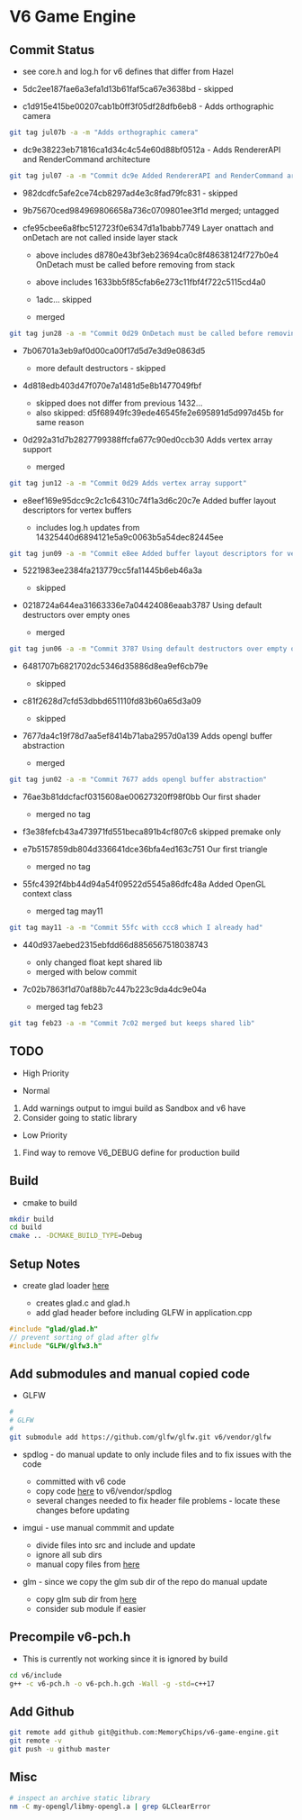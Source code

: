 # V6 Game Engine

## Commit Status

- see core.h and log.h for v6 defines that differ from Hazel

- 5dc2ee187fae6a3efa1d13b61faf5ca67e3638bd - skipped

- c1d915e415be00207cab1b0ff3f05df28dfb6eb8 - Adds orthographic camera

```bash
git tag jul07b -a -m "Adds orthographic camera"
```

- dc9e38223eb71816ca1d34c4c54e60d88bf0512a - Adds RendererAPI and RenderCommand architecture

```bash
git tag jul07 -a -m "Commit dc9e Added RendererAPI and RenderCommand architecture"
```

- 982dcdfc5afe2ce74cb8297ad4e3c8fad79fc831 - skipped

- 9b75670ced984969806658a736c0709801ee3f1d merged; untagged

- cfe95cbee6a8fbc512723f0e6347d1a1babb7749 Layer onattach and onDetach are not called inside layer stack

  - above includes d8780e43bf3eb23694ca0c8f48638124f727b0e4 OnDetach must be called before removing from stack

  - above includes 1633bb5f85cfab6e273c11fbf4f722c5115cd4a0

  - 1adc... skipped

  - merged

```bash
git tag jun28 -a -m "Commit 0d29 OnDetach must be called before removing from stack"
```

- 7b06701a3eb9af0d00ca00f17d5d7e3d9e0863d5

  - more default destructors - skipped

- 4d818edb403d47f070e7a1481d5e8b1477049fbf

  - skipped does not differ from previous 1432...
  - also skipped: d5f68949fc39ede46545fe2e695891d5d997d45b for same reason

- 0d292a31d7b2827799388ffcfa677c90ed0ccb30 Adds vertex array support

  - merged

```bash
git tag jun12 -a -m "Commit 0d29 Adds vertex array support"
```

- e8eef169e95dcc9c2c1c64310c74f1a3d6c20c7e Added buffer layout descriptors for vertex buffers

  - includes log.h updates from 14325440d6894121e5a9c0063b5a54dec82445ee

```bash
git tag jun09 -a -m "Commit e8ee Added buffer layout descriptors for vertex buffers"
```

- 5221983ee2384fa213779cc5fa11445b6eb46a3a

  - skipped

- 0218724a644ea31663336e7a04424086eaab3787 Using default destructors over empty ones

  - merged

```bash
git tag jun06 -a -m "Commit 3787 Using default destructors over empty ones"
```

- 6481707b6821702dc5346d35886d8ea9ef6cb79e

  - skipped

- c81f2628d7cfd53dbbd651110fd83b60a65d3a09

  - skipped

- 7677da4c19f78d7aa5ef8414b71aba2957d0a139 Adds opengl buffer abstraction

  - merged

```bash
git tag jun02 -a -m "Commit 7677 adds opengl buffer abstraction"
```

- 76ae3b81ddcfacf0315608ae00627320ff98f0bb Our first shader

  - merged no tag

- f3e38fefcb43a473971fd551beca891b4cf807c6 skipped premake only

- e7b5157859db804d336641dce36bfa4ed163c751 Our first triangle

  - merged no tag

- 55fc4392f4bb44d94a54f09522d5545a86dfc48a Added OpenGL context class

  - merged tag may11

```bash
git tag may11 -a -m "Commit 55fc with ccc8 which I already had"
```

- 440d937aebed2315ebfdd66d8856567518038743

  - only changed float kept shared lib
  - merged with below commit

- 7c02b7863f1d70af88b7c447b223c9da4dc9e04a

  - merged tag feb23

```bash
git tag feb23 -a -m "Commit 7c02 merged but keeps shared lib"
```

## TODO

- High Priority

- Normal

1. Add warnings output to imgui build as Sandbox and v6 have
1. Consider going to static library

- Low Priority

1. Find way to remove V6_DEBUG define for production build

## Build

- cmake to build

```bash
mkdir build
cd build
cmake .. -DCMAKE_BUILD_TYPE=Debug
```

## Setup Notes

- create glad loader [here](https://glad.dav1d.de/)

  - creates glad.c and glad.h
  - add glad header before including GLFW in application.cpp

```c++
#include "glad/glad.h"
// prevent sorting of glad after glfw
#include "GLFW/glfw3.h"
```

## Add submodules and manual copied code

- GLFW

```bash
#
# GLFW
#
git submodule add https://github.com/glfw/glfw.git v6/vendor/glfw
```

- spdlog - do manual update to only include files and to fix issues with the code

  - committed with v6 code
  - copy code [here](https://github.com/gabime/spdlog.git) to v6/vendor/spdlog
  - several changes needed to fix header file problems - locate these changes before updating

- imgui - use manual commmit and update

  - divide files into src and include and update
  - ignore all sub dirs
  - manual copy files from [here](https://github.com/ocornut/imgui)

- glm - since we copy the glm sub dir of the repo do manual update

  - copy glm sub dir from [here](https://github.com/g-truc/glm/tree/master/glm)
  - consider sub module if easier

## Precompile v6-pch.h

- This is currently not working since it is ignored by build

```bash
cd v6/include
g++ -c v6-pch.h -o v6-pch.h.gch -Wall -g -std=c++17
```

## Add Github

```bash
git remote add github git@github.com:MemoryChips/v6-game-engine.git
git remote -v
git push -u github master
```

## Misc

```bash
# inspect an archive static library
nm -C my-opengl/libmy-opengl.a | grep GLClearError
```
